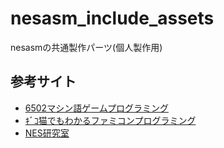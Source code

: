 # nesasm_include_assets
nesasmの共通製作パーツ(個人製作用)

## 参考サイト

* [6502マシン語ゲームプログラミング](https://github.com/suzukiplan/mgp-fc)
* [ｷﾞｺ猫でもわかるファミコンプログラミング](http://gikofami.fc2web.com/index.html)
* [NES研究室](http://hp.vector.co.jp/authors/VA042397/nes/index.html)
